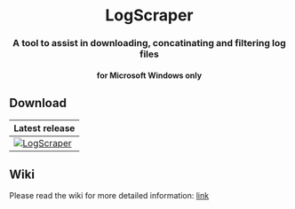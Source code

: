 <h1 align="center">LogScraper</h1>

<h3 align="center">A tool to assist in downloading, concatinating and filtering log files</h3>
<h4 align="center">for Microsoft Windows only</h4>

## Download
| Latest release                                                                                                        |
|-----------------------------------------------------------------------------------------------------------------------|
| [![LogScraper](https://img.shields.io/badge/master-latest-green.svg)](https://github.com/Rambo3000/LogScraper/releases/latest) |

## Wiki
Please read the wiki for more detailed information: [link](https://github.com/Rambo3000/LogScraper/wiki)
